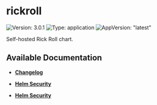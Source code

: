 # rickroll

![Version: 3.0.1](https://img.shields.io/badge/Version-3.0.1-informational?style=flat-square) ![Type: application](https://img.shields.io/badge/Type-application-informational?style=flat-square) ![AppVersion: "latest"](https://img.shields.io/badge/AppVersion-"latest"-informational?style=flat-square)

Self-hosted Rick Roll chart.

## Available Documentation

- [**Changelog**](CHANGELOG)

- [**Helm Security**](container-security)

- [**Helm Security**](helm-security)

